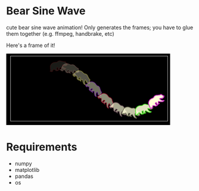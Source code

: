 # Bear Sine Wave
cute bear sine wave animation! Only generates the frames; you have to glue them together (e.g. ffmpeg, handbrake, etc)

Here's a frame of it!

![bear sine frame example](frame_179.png)

# Requirements
* numpy
* matplotlib
* pandas
* os
